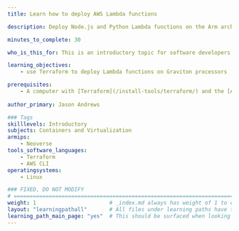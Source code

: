 ```yaml
---
title: Learn how to deploy AWS Lambda functions

description: Deploy Node.js and Python Lambda functions on the Arm architecture

minutes_to_complete: 30   

who_is_this_for: This is an introductory topic for software developers who want to learn how to deploy Lambda functions on AWS Graviton processors. 

learning_objectives: 
    - use Terraform to deploy Lambda functions on Graviton processors

prerequisites:
    - A computer with [Terraform](/install-tools/terraform/) and the [AWS CLI](/install-tools/aws-cli/) installed. 
    
author_primary: Jason Andrews

### Tags
skilllevels: Introductory
subjects: Containers and Virtualization
armips:
    - Neoverse
tools_software_languages:
    - Terraform
    - AWS CLI
operatingsystems:
    - Linux

### FIXED, DO NOT MODIFY
# ================================================================================
weight: 1                       # _index.md always has weight of 1 to order correctly
layout: "learningpathall"       # All files under learning paths have this same wrapper
learning_path_main_page: "yes"  # This should be surfaced when looking for related content. Only set for _index.md of learning path content.
---
```

